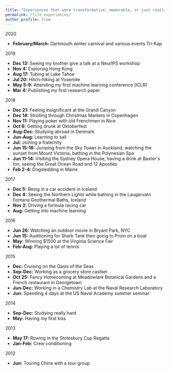 ```yaml
---
title: "Experiences that were transformative, memorable, or just really, really fun"
permalink: /life_experiences/
author_profile: true
---
```


2020
* **February/March:** Dartmouth winter carnival and various events Tri-Kap

2019
* **Dec 13:** Seeing my brother give a talk at a NeurIPS workshop
* **Nov 4:** Exploring Hong Kong
* **Aug 17:** Tubing at Lake Tahoe
* **Jul 20:** Hitch-hiking at Yosemite
* **May 5-9:** Attending my first machine learning conference (ICLR)
* **Mar 4:** Publishing my first research paper

2018
* **Dec 21:** Feeling insignificant at the Grand Canyon
* **Dec 14:** Strolling through Christmas Markets in Copenhagen
* **Nov 11:** Playing poker with old Frenchmen in Nice
* **Oct 6:** Getting drunk at Oktoberfest
* **Aug-Dec:** Studying abroad in Denmark
* **Jun-Aug:** Learning to sail
* **Jul:** Joining a fraternity
* **Jun 15-16:** Jumping from the Sky Tower in Auckland, watching the sunset from Mount Victoria, bathing in the Polynesian Spa
* **Jun 11-14:** Visiting the Sydney Opera House, having a drink at Baxter's Inn, seeing the Great Ocean Road and 12 Apostles
* **Feb 2-4:** Dogsledding in Maine

2017
* **Dec 5:** Being in a car accident in Iceland
* **Dec 4:** Seeing the Northern Lights while bathing in the Laugarvatn Fontana Geothermal Baths, Iceland
* **Nov 2:** Driving a formula racing car
* **Aug:** Getting into machine learning

2016
* **Jun 26:** Watching an outdoor movie in Bryant Park, NYC
* **Jun 15:** Auditioning for Shark Tank then going to Prom on a boat
* **May:** Winning $1500 at the Virginia Science Fair
* **Feb-Aug:** Playing a lot of tennis

2015
* **Dec:** Cruising on the Oasis of the Seas
* **Sep-Dec:** Working as a grocery store cashier
* **Oct 25:** Fancy Homecoming at Meadowlark Botanical Gardens and a French restaurant in Georgetown
* **Jun-Dec:** Working in a Chemistry Lab at the Naval Research Laboratory
* **Jun:** Spending 4 days at the US Naval Academy summer seminar

2014
* **Sep-Dec:** Studying really hard
* **May:** Having my first kiss

2013
* **May 17:** Rowing in the Stotesbury Cup Regatta
* **Jan-Feb:** Crew conditioning

2012
* **Jun:** Touring China with a tour group